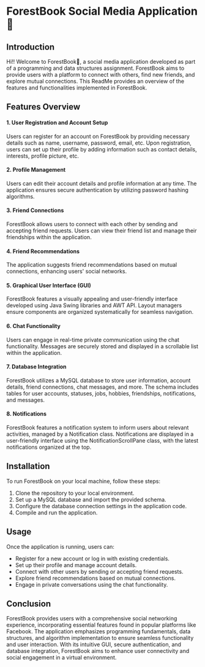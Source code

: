 # ForestBook Social Media Application🌳

## Introduction
Hi!! Welcome to ForestBook🌳, a social media application developed as part of a programming and data structures assignment. ForestBook aims to provide users with a platform to connect with others, find new friends, and explore mutual connections. 
This ReadMe provides an overview of the features and functionalities implemented in ForestBook.


## Features Overview
#### 1. User Registration and Account Setup
Users can register for an account on ForestBook by providing necessary details such as name, username, password, email, etc.
Upon registration, users can set up their profile by adding information such as contact details, interests, profile picture, etc.
#### 2. Profile Management
Users can edit their account details and profile information at any time.
The application ensures secure authentication by utilizing password hashing algorithms.
#### 3. Friend Connections
ForestBook allows users to connect with each other by sending and accepting friend requests.
Users can view their friend list and manage their friendships within the application.
#### 4. Friend Recommendations
The application suggests friend recommendations based on mutual connections, enhancing users' social networks.
#### 5. Graphical User Interface (GUI)
ForestBook features a visually appealing and user-friendly interface developed using Java Swing libraries and AWT API.
Layout managers ensure components are organized systematically for seamless navigation.
#### 6. Chat Functionality
Users can engage in real-time private communication using the chat functionality.
Messages are securely stored and displayed in a scrollable list within the application.
#### 7. Database Integration
ForestBook utilizes a MySQL database to store user information, account details, friend connections, chat messages, and more.
The schema includes tables for user accounts, statuses, jobs, hobbies, friendships, notifications, and messages.
#### 8. Notifications
ForestBook features a notification system to inform users about relevant activities, managed by a Notification class. 
Notifications are displayed in a user-friendly interface using the NotificationScrollPane class, with the latest notifications organized at the top.


## Installation
To run ForestBook on your local machine, follow these steps:
1. Clone the repository to your local environment.
2. Set up a MySQL database and import the provided schema.
3. Configure the database connection settings in the application code.
4. Compile and run the application.


## Usage
Once the application is running, users can:
- Register for a new account or log in with existing credentials.
- Set up their profile and manage account details.
- Connect with other users by sending or accepting friend requests.
- Explore friend recommendations based on mutual connections.
- Engage in private conversations using the chat functionality.


## Conclusion
ForestBook provides users with a comprehensive social networking experience, incorporating essential features found in popular platforms like Facebook. The application emphasizes programming fundamentals, data structures, and algorithm implementation to ensure seamless functionality and user interaction. With its intuitive GUI, secure authentication, and database integration, ForestBook aims to enhance user connectivity and social engagement in a virtual environment.
